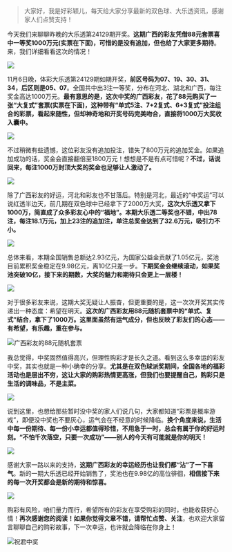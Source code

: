 > 大家好，我是好彩颖儿，每天给大家分享最新的双色球、大乐透资讯，感谢家人们点赞支持！

今天我们来聊聊昨晚的大乐透第24129期开奖。**这期广西的彩友凭借88元套票喜中一等奖1000万元(实票在下面)，可惜的是没有追加，但也给了大家更多期待**。来，我们详细看看这次的情况！


![](https://cdn.jsdelivr.net/gh/wangwenjie1314/PicCDN/2024-11-7/1730934706353-image.png)




11月6日晚，体彩大乐透第24129期如期开奖，**前区号码为07、19、30、31、34，后区则是05、07**。全国共中出3注一等奖，分布在河北、湖北和广西，每注奖金高达1000万元。**最有意思的是，这次中奖的广西彩友，花了88元购买了一张“大复式”套票(实票在下面)，这种带有“单式5注、7+2复式、6+3复式”投注组合的彩票，看起来随性，但却神奇地和开奖号码完美吻合，直接将1000万大奖收入囊中。**


![](https://cdn.jsdelivr.net/gh/wangwenjie1314/PicCDN/2024-11-7/1730934716766-image.png)



不过稍微有些遗憾，这位彩友没有追加投注，错失了800万元的追加奖金。如果追加成功的话，奖金会直接翻倍至1800万元！想想是不是有点可惜呢？**不过，话说回来，每注1000万封顶大奖的奖金也足够让人激动了。**



![](https://cdn.jsdelivr.net/gh/wangwenjie1314/PicCDN/2024-11-7/1730934736232-image.png)




除了广西彩友的好运，河北和彩友也不甘落后。特别是河北，最近的“中奖运”可以说红透半边天，前几期在双色球中已经拿下了2000万大奖，**这次大乐透又拿下1000万，简直成了众多彩友心中的“福地”。本期大乐透二等奖也不错，中出78注，每注18.1万元，加上23注的追加注，单注总奖金达到了32.6万元，吸引力不小。**


![](https://cdn.jsdelivr.net/gh/wangwenjie1314/PicCDN/2024-11-7/1730935058215-image.png)




总体来看，本期全国销售总额达2.93亿元，为国家公益金贡献了1.05亿元，奖池目前累积奖金稳定在9.98亿元，离10亿只差一步。**下期奖金会继续滚动，如果奖池突破10亿，接下来的期数，大奖的魅力和期待只会更上一层楼！**

![](https://cdn.jsdelivr.net/gh/wangwenjie1314/PicCDN/2024-11-7/1730934759323-image.png)

对于很多彩友来说，这期大奖无疑让人振奋，但更重要的是，这一次次开奖其实传递出一种态度：希望在明天。**这次的广西彩友用88元随机套票中的“单式、复式”结合，拿下了1000万。这里面虽然有运气成分，但也反映了彩友们的心态——有希望，有乐趣，重在参与。**


![广西彩友的88元随机套票](https://cdn.jsdelivr.net/gh/wangwenjie1314/PicCDN/2024-11-7/1730935089134-image.png)


我总觉得，中奖固然值得高兴，但理性购彩才是长久之道。看到这么多幸运的彩友中奖，其实也就是一种小确幸的分享。**尤其是在双色球派奖期间，全国各地的福彩活动也是层出不穷，这让大家的购彩热情更高涨，但我们也要提醒自己，购彩只是生活的调味品，不是主菜。**



![](https://cdn.jsdelivr.net/gh/wangwenjie1314/PicCDN/2024-11-7/1730934893149-image.png)


说到这里，也想给那些暂时没中奖的家人们说几句，大家都知道“彩票是概率游戏”，即便没中奖也不要灰心，运气会在不经意的时候降临。**换个角度来说，生活中每一份期待、每一份小幸运都值得珍惜，不用急于一时，总会有属于你的好运时刻。“不怕千次落空，只要一次成功”——别人的今天有可能就是你的明天！**


![](https://cdn.jsdelivr.net/gh/wangwenjie1314/PicCDN/2024-11-7/1730934864290-image.png)



感谢大家一路以来的支持，**这期广西彩友的幸运经历也让我们都“沾”了一下喜气**。新的一期大乐透已经开始销售了，奖池也在9.98亿的高位徘徊，**相信接下来的每一次开奖都会是新的期待和惊喜。**

![](https://cdn.jsdelivr.net/gh/wangwenjie1314/PicCDN/2024-11-7/1730934834588-image.png)



购彩有风险，咱们量力而行，希望所有的彩友在享受购彩的同时，也能收获好心情！**再次感谢您的阅读！如果你觉得文章不错，请帮忙点赞、关注**，也欢迎大家留言聊聊自己的购彩故事，下一次幸运，也许就会降临在你身上！

![祝君中奖](https://cdn.jsdelivr.net/gh/wangwenjie1314/PicCDN/2024-8-9/1723191043101-image.png)

